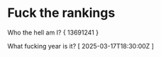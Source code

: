 # Fuck the rankings

Who the hell am I?
{ 13691241 }

What fucking year is it?
[ 2025-03-17T18:30:00Z ]
